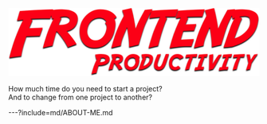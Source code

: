![Logo](assets/img/frontend-productivity-title.png)

How much time do you need to start a project?  
And to change from one project to another?

---?include=md/ABOUT-ME.md

